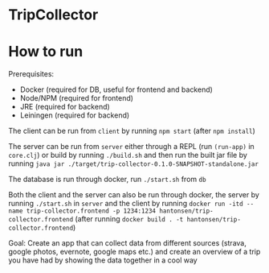 # TripCollector

# How to run

Prerequisites:
- Docker (required for DB, useful for frontend and backend)
- Node/NPM (required for frontend)
- JRE (required for backend)
- Leiningen (required for backend)

The client can be run from `client` by running `npm start` (after `npm install`)

The server can be run from `server` either through a REPL (run `(run-app)` in `core.clj`) or build by running `./build.sh` and then run the built jar file by running `java jar ./target/trip-collector-0.1.0-SNAPSHOT-standalone.jar`

The database is run through docker, run `./start.sh` from `db`

Both the client and the server can also be run through docker, the server by running `./start.sh` in `server` and the client by running `docker run -itd --name trip-collector.frontend -p 1234:1234 hantonsen/trip-collector.frontend` (after running `docker build . -t hantonsen/trip-collector.frontend`)

Goal: Create an app that can collect data from different sources (strava, google photos, evernote, google maps etc.) and create an overview of a trip you have had by showing the data together in a cool way